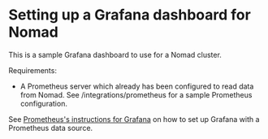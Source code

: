 # Setting up a Grafana dashboard for Nomad

This is a sample Grafana dashboard to use for a Nomad cluster.

Requirements:
  - A Prometheus server which already has been configured to read data from
    Nomad. See /integrations/prometheus for a sample Prometheus configuration.

See [Prometheus's instructions for
Grafana](https://prometheus.io/docs/visualization/grafana/#creating-a-prometheus-data-source)
on how to set up Grafana with a Prometheus data source.
